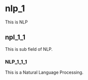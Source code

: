 # nlp_1

This is NLP

## npl_1_1

This is sub field of NLP.

### NLP_1_1_1

This is a Natural Language Processing.
